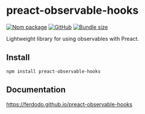 # preact-observable-hooks

[![Npm package](https://img.shields.io/npm/v/preact-observable-hooks.svg)](https://www.npmjs.com/package/preact-observable-hooks)
[![GitHub](https://img.shields.io/github/license/ferdodo/preact-observable-hooks)](https://github.com/ferdodo/preact-observable-hooks)
[![Bundle size](https://img.shields.io/bundlephobia/minzip/preact-observable-hooks)](https://bundlephobia.com/package/preact-observable-hooks)

Lightweight library for using observables with Preact.

## Install

	npm install preact-observable-hooks

## Documentation

https://ferdodo.github.io/preact-observable-hooks
